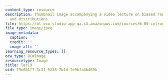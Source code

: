 ```yaml
---
content_type: resource
description: Thumbnail image accompanying a video lecture on biased random walks,
  and distributions.
file: https://ol-ocw-studio-app-qa.s3.amazonaws.com/courses/6-00-introduction-to-computer-science-and-programming-fall-2008/79e081f73c3152387b1d7e9bfa4b489b_lec19.jpg
file_type: image/jpeg
image_metadata:
  caption: ''
  credit: ''
  image-alt: ''
learning_resource_types: []
ocw_type: OCWImage
resourcetype: Image
title: lec19
uid: 79e081f7-3c31-5238-7b1d-7e9bfa4b489b
---
```

